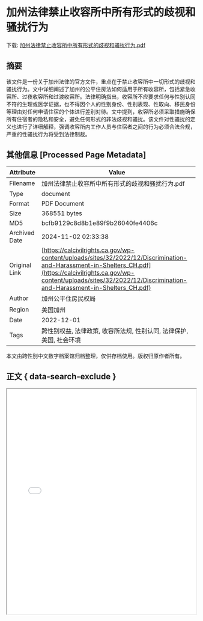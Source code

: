 # 加州法律禁止收容所中所有形式的歧视和骚扰行为

<!-- tcd_download_link -->
下载: <a href="../加州法律禁止收容所中所有形式的歧视和骚扰行为.pdf" download>加州法律禁止收容所中所有形式的歧视和骚扰行为.pdf</a>
<!-- tcd_download_link_end -->

## 摘要

<!-- tcd_abstract -->
该文件是一份关于加州法律的官方文件，重点在于禁止收容所中一切形式的歧视和骚扰行为。文中详细阐述了加州的公平住房法如何适用于所有收容所，包括紧急收容所、过夜收容所和过渡收容所。法律明确指出，收容所不应要求任何与性别认同不符的生理或医学证据，也不得因个人的性别身份、性别表现、性取向、移民身份等理由对任何申请住宿的个体进行差别对待。文中提到，收容所必须采取措施确保所有住宿者的隐私和安全，避免任何形式的非法歧视和骚扰。该文件对性骚扰的定义也进行了详细解释，强调收容所内工作人员与住宿者之间的行为必须合法合规，严重的性骚扰行为将受到法律制裁。

<!-- tcd_abstract_end -->

## 其他信息 [Processed Page Metadata]

| Attribute       | Value                                  |
|-----------------|----------------------------------------|
| Filename        | 加州法律禁止收容所中所有形式的歧视和骚扰行为.pdf                             |
| Type            | document                                 |
| Format          | PDF Document                               |
| Size            | 368551 bytes                           |
| MD5             | bcfb9129c8d8b1e89f9b26040fe4406c                                  |
| Archived Date   | 2024-11-02 02:33:38                             |
| Original Link   | [https://calcivilrights.ca.gov/wp-content/uploads/sites/32/2022/12/Discrimination-and-Harassment-in-Shelters_CH.pdf](https://calcivilrights.ca.gov/wp-content/uploads/sites/32/2022/12/Discrimination-and-Harassment-in-Shelters_CH.pdf)                         |
| Author          | 加州公平住房民权局                               |
| Region          | 美国加州                               |
| Date            | 2022-12-01                                 |
| Tags            | 跨性别权益, 法律政策, 收容所法规, 性别认同, 法律保护, 美国, 社会环境                                 |

本文由跨性别中文数字档案馆归档整理，仅供存档使用。版权归原作者所有。


## 正文 { data-search-exclude }

<!-- tcd_main_text -->
<iframe src="../加州法律禁止收容所中所有形式的歧视和骚扰行为.pdf" width="100%" height="600px">
    <p>无法显示PDF，请下载查看。</p>
</iframe>
<!-- tcd_main_text_end -->

